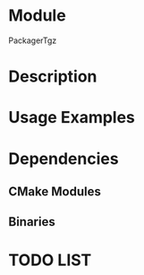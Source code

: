 # Module

PackagerTgz


# Description





# Usage Examples



# Dependencies


## CMake Modules


## Binaries



# TODO LIST

